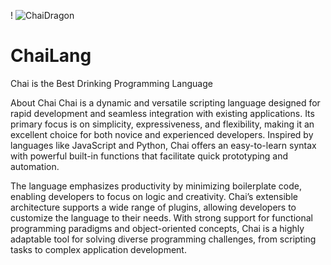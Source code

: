 !
![ChaiDragon](https://files.oaiusercontent.com/file-pnvPUpbbsn9Cy3RxLssyPqfD?se=2024-08-24T16%3A28%3A45Z&sp=r&sv=2024-08-04&sr=b&rscc=max-age%3D604800%2C%20immutable%2C%20private&rscd=attachment%3B%20filename%3Dbe09417f-9cec-4bae-a82a-dac749ba013b.webp&sig=g3mq0wZL0h2AF7EgkKd9lWOOPBR4fLAEuBEAeXWiQFM%3D)






# ChaiLang
Chai is the Best Drinking Programming Language

About Chai
Chai is a dynamic and versatile scripting language designed for rapid development and seamless integration with existing applications. Its primary focus is on simplicity, expressiveness, and flexibility, making it an excellent choice for both novice and experienced developers. Inspired by languages like JavaScript and Python, Chai offers an easy-to-learn syntax with powerful built-in functions that facilitate quick prototyping and automation.

The language emphasizes productivity by minimizing boilerplate code, enabling developers to focus on logic and creativity. Chai’s extensible architecture supports a wide range of plugins, allowing developers to customize the language to their needs. With strong support for functional programming paradigms and object-oriented concepts, Chai is a highly adaptable tool for solving diverse programming challenges, from scripting tasks to complex application development.
